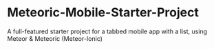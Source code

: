 # Meteoric-Mobile-Starter-Project
A full-featured starter project for a tabbed mobile app with a list, using Meteor &amp; Meteoric (Meteor-Ionic)
